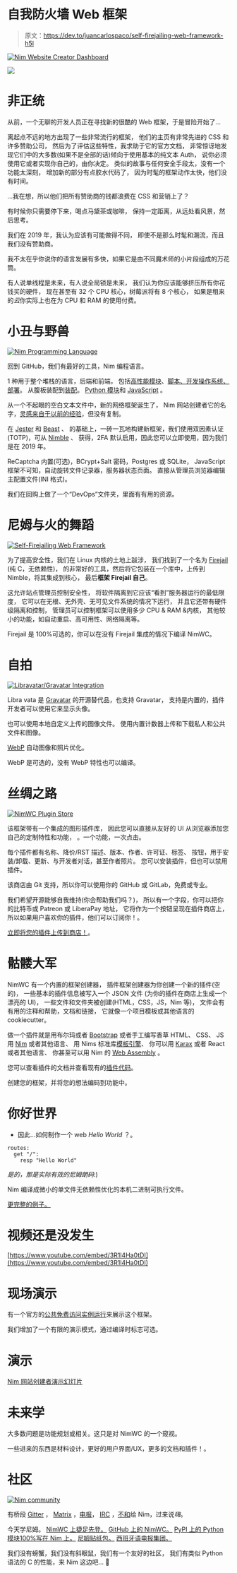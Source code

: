 # 自我防火墙 Web 框架

> 原文：<https://dev.to/juancarlospaco/self-firejailing-web-framework-h5l>

[![](img/7ebf2952d64f0df653fa755fb0898e0d.png "Nim Website Creator Dashboard")](https://res.cloudinary.com/practicaldev/image/fetch/s--AGbwtaxW--/c_limit%2Cf_auto%2Cfl_progressive%2Cq_auto%2Cw_880/https://raw.githubusercontent.com/ThomasTJdev/nim_websitecreator/master/docs/nimwc_design.jpg)

[![](img/b04b914fa42ebbfffa843f600ce36a20.png)](https://res.cloudinary.com/practicaldev/image/fetch/s--iTFsCzb3--/c_limit%2Cf_auto%2Cfl_progressive%2Cq_auto%2Cw_880/https://raw.githubusercontent.com/ThomasTJdev/nim_websitecreator/master/docs/nimwc-editor-summer.png)

# 非正统

从前，一个无聊的开发人员正在寻找新的很酷的 Web 框架，于是冒险开始了...

离起点不远的地方出现了一些非常流行的框架，
他们的主页有非常先进的 CSS 和许多赞助公司，
然后为了评估这些特性，我求助于它的官方文档，
非常惊讶地发现它们中的大多数(如果不是全部的话)倾向于使用基本的纯文本 Auth，
说你必须使用它或者实现你自己的，由你决定。
类似的故事与任何安全手段太，没有一个功能太深刻，
增加新的部分有点胶水代码了，
因为时髦的框架动作太快，他们没有时间。

...我在想，所以他们把所有赞助商的钱都浪费在 CSS 和营销上了？

有时候你只需要停下来，喝点马黛茶或咖啡，
保持一定距离，从远处看风景，然后思考。

我们在 2019 年，我认为应该有可能做得不同，
即使不是那么时髦和潮流，而且我们没有赞助商。

我不太在乎你说你的语言发展有多快，如果它是由不同魔术师的小片段组成的万花筒。

有人说单线程是未来，有人说全局锁是未来，
我们认为你应该能够挤压所有你花钱买的硬件，
现在甚至有 32 个 CPU 核心，树莓派将有 8 个核心，
如果是租来的*云*你实际上也在为 CPU 和 RAM 的使用付费。

# 小丑与野兽

[![](img/b107ed5bfd8bcbe94c8c7b22ad13ff1e.png "Nim Programming Language")](https://res.cloudinary.com/practicaldev/image/fetch/s--qgUWwjcE--/c_limit%2Cf_auto%2Cfl_progressive%2Cq_auto%2Cw_880/https://raw.githubusercontent.com/ThomasTJdev/nim_websitecreator/master/docs/nim-bad-cat.png)

回到 GitHub，我们有最好的工具，Nim 编程语言。

1 种用于整个堆栈的语言，后端和前端，
包括[高性能模块](https://github.com/sashkavalent/benchmark_languages_fib/blob/master/README.md)、[脚本、开发操作系统、部署](https://nim-lang.org/docs/nims.html)。
从腹板装配到[装配](https://github.com/juancarlospaco/nim-presentation-slides/blob/master/ejemplos/avanzado/assembly/asm_example.nim)。 [Python 模块](https://github.com/yglukhov/nimpy#nimpy-)和 [JavaScript](https://nim-lang.org/docs/backends.html#backends-the-javascript-target) 。

从一个不起眼的空白文本文件中，新的网络框架诞生了，
Nim 网站创建者它的名字，[灵感来自于以前的经验](https://tonsky.me/blog/disenchantment/)，但没有复制。

在 [Jester](https://github.com/dom96/jester) 和 [Beast](https://github.com/dom96/httpbeast) 、
的基础上，一砖一瓦地构建新框架，我们使用双因素认证(TOTP)，可从 [Nimble](http://nimble.directory) 、
获得，2FA 默认启用，因此您可以立即使用，因为我们是在 2019 年。

ReCaptcha 内置(可选)，BCrypt+Salt 密码，Postgres 或 SQLite，
JavaScript 框架不可知，自动旋转文件记录器，服务器状态页面。
直接从管理员浏览器编辑主配置文件(INI 格式)。

我们在回购上做了一个“DevOps”文件夹，里面有有用的资源。

# 尼姆与火的舞蹈

[![](img/bb2e15645d3c4b596ad2fd170b40090c.png "Self-Firejailing Web Framework")](https://res.cloudinary.com/practicaldev/image/fetch/s--cx9_L3x0--/c_limit%2Cf_auto%2Cfl_progressive%2Cq_auto%2Cw_880/https://raw.githubusercontent.com/ThomasTJdev/nim_websitecreator/master/docs/nimwc-firejail0.png)

为了提高安全性，我们在 Linux 内核的土地上跋涉，
我们找到了一个名为 [Firejail](https://firejail.wordpress.com) (纯 C，无依赖性)，
的非常好的工具，然后将它包装在一个库中，上传到 Nimble，将其集成到核心，
最后**框架 Firejail 自己**。

这允许站点管理员控制安全性，
将软件隔离到它应该“看到”服务器运行的最低限度，
它可以在无根、无外壳、无可见文件系统的情况下运行，
并且它还带有硬件级隔离和控制，
管理员可以控制框架可以使用多少 CPU & RAM &内核，
其他较小的功能，如自动重启、高可用性、网络隔离等。

Firejail 是 100%可选的，你可以在没有 Firejail 集成的情况下编译 NimWC。

# 自拍

[![](img/d4c37e0165128259615aea38da700bc4.png "Libravatar/Gravatar Integration")](https://res.cloudinary.com/practicaldev/image/fetch/s--wf2LkkWu--/c_limit%2Cf_auto%2Cfl_progressive%2Cq_auto%2Cw_880/https://user-images.githubusercontent.com/1189414/53709326-72ef5180-3e16-11e9-944e-8120d6ab2959.png)

Libra vata 是 [Gravatar](https://gravatar.com) 的开源替代品，也支持 Gravatar，
支持是内置的，插件开发者可以使用它来显示头像。

也可以使用本地自定义上传的图像文件。
使用内置计数器上传和下载私人和公共文件和图像。

[WebP](https://caniuse.com/#feat=webp) 自动图像和照片优化。

WebP 是可选的，没有 WebP 特性也可以编译。

# 丝绸之路

[![](img/c43b2cd461673c040b6aae8f2163fe7f.png "NimWC Plugin Store")](https://res.cloudinary.com/practicaldev/image/fetch/s--TJEOcl7o--/c_limit%2Cf_auto%2Cfl_progressive%2Cq_auto%2Cw_880/https://raw.githubusercontent.com/ThomasTJdev/nimwc_plugins/master/nimwc-plugin-store.jpg)

该框架带有一个集成的图形插件库，
因此您可以直接从友好的 UI 从浏览器添加您自己的定制特性和功能，
。一个功能，一次点击。

每个插件都有名称、降价/RST 描述、版本、作者、许可证、标签、
按钮，用于安装/卸载、更新、与开发者对话，甚至作者照片。
您可以安装插件，但也可以禁用插件。

该商店由 Git 支持，所以你可以使用你的 GitHub 或 GitLab，免费或专业。

我们希望开源能够自我维持(你会帮助我们吗？)，
所以有一个字段，你可以把你的比特币或 Patreon 或 LiberaPay 地址，
它将作为一个按钮呈现在插件商店上，
所以如果用户喜欢你的插件，他们可以订阅你！。

[立即将您的插件上传到商店！](https://github.com/ThomasTJdev/nimwc_plugins#plugins-for-nim-website-creator-nimwc)。

# 骷髅大军

NimWC 有一个内置的框架创建器，
插件框架创建器为你创建一个新的插件(空的)，
一些基本的插件信息被写入一个 JSON 文件
(为你的插件在商店上生成一个漂亮的 UI)，
一些文件和文件夹被创建(HTML，CSS，JS，Nim 等)，
文件会有有用的注释和帮助，文档和链接，
它就像一个项目模板或其他语言的 cookiecutter。

做一个插件就是用布尔玛或者 [Bootstrap](https://getbootstrap.com) 或者手工编写香草 HTML、
CSS、
JS 用 [Nim](https://nim-lang.org/docs/backends.html#backends-the-javascript-target) 或者其他语言、
用 Nims 标准库[模板引擎](https://nim-lang.org/docs/filters.html)、
你可以用 [Karax](https://github.com/pragmagic/karax) 或者 React 或者其他语言、
你甚至可以用 Nim 的 [Web Assembly](https://github.com/2vg/nim-wasm-example) 。

您可以查看插件的文档并查看现有的[插件代码](https://github.com/ThomasTJdev/nimwc_plugins#available-plugins)。

创建您的框架，并将您的想法编码到功能中。

# 你好世界

*   因此...如何制作一个 web *Hello World* ？。

```
routes:
  get "/":
    resp "Hello World" 
```

*是的，那是实际有效的尼姆朗码*:)

Nim 编译成微小的单文件无依赖性优化的本机二进制可执行文件。

[更完整的例子。](https://github.com/juancarlospaco/nim-presentation-slides/blob/master/ejemplos/basico/jester/hello_web_3.nim#L38)

# 视频还是没发生

[https://www.youtube.com/embed/3R1l4Ha0tDI](https://www.youtube.com/embed/3R1l4Ha0tDI)

# 现场演示

有一个官方的[公共免费访问实例运行](https://nimwc.org/login)来展示这个框架。

我们增加了一个有限的演示模式，通过编译时标志可选。

# 演示

[Nim 网站创建者演示幻灯片](http://htmlpreview.github.io/?https://raw.githubusercontent.com/ThomasTJdev/nim_websitecreator/master/docs/nimwc-presentation-presentation.html)

# 未来学

大多数问题是功能规划或相关。这只是对 NimWC 的一个窥视。

一些进来的东西是材料设计，更好的用户界面/UX，更多的文档和插件！。

# 社区

[![](img/cf4c3fcdf935cc5ea28170b939861426.png "Nim community")](https://res.cloudinary.com/practicaldev/image/fetch/s--aw1Z2p4v--/c_limit%2Cf_auto%2Cfl_progressive%2Cq_auto%2Cw_880/https://raw.githubusercontent.com/ThomasTJdev/nim_websitecreator/master/docs/gatas.jpg)

有桥段 [Gitter](https://gitter.im/nim-lang/Nim) ， [Matrix](https://matrix.to/#/#freenode_#nim:matrix.org) ，[电报](https://t.me/nim_lang)， [IRC](irc://freenode.net/nim) ，[不和](https://discord.gg/ezDFDw2)给 Nim，过来说*嗨*。

今天学尼姆。
[NimWC 上捷足先登。](https://nimble.directory/pkg/nimwc)
[GitHub 上的 NimWC。](https://github.com/ThomasTJdev/nim_websitecreator#features)
[PyPI 上的 Python 模块](https://pypi.org/project/faster_than_csv/)[100%写在 Nim 上。](https://pypi.org/project/faster_than_walk/)
[尼姆贴纸包。](https://t.me/addstickers/nimlang)
[西班牙语电报集团。](https://t.me/NimArgentina)

我们没有螃蟹，我们没有斜眼鼠，我们有一个友好的社区，
我们有类似 Python 语法的 C 的性能，来 Nim 这边吧...
👑